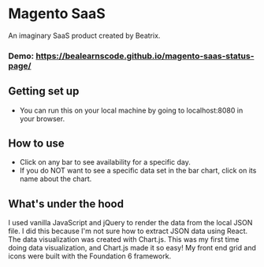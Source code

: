 # Magento SaaS

An imaginary SaaS product created by Beatrix.

### Demo: https://bealearnscode.github.io/magento-saas-status-page/


## Getting set up

* You can run this on your local machine by going to localhost:8080 in your browser.

## How to use

* Click on any bar to see availability for a specific day.
* If you do NOT want to see a specific data set in the bar chart, click on its name about the chart.

## What's under the hood

I used vanilla JavaScript and jQuery to render the data from the local JSON file. I did this because I'm not sure how to extract JSON data using React. The data visualization was created with Chart.js. This was my first time doing data visualization, and Chart.js made it so easy! My front end grid and icons were built with the Foundation 6 framework.
